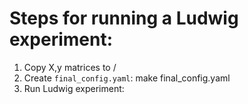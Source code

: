 # Steps for running a Ludwig experiment:

1. Copy X,y matrices to <GENE>/
1. Create `final_config.yaml`:
    make final_config.yaml
1. Run Ludwig experiment:
